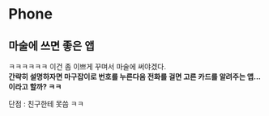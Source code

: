 # Phone

## 마술에 쓰면 좋은 앱
    
ㅋㅋㅋㅋㅋㅋ 이건 좀 이쁘게 꾸며서 마술에 써야겠다.    
**간략히 설명하자면 마구잡이로 번호를 누른다음 전화를 걸면 고른 카드를 알려주는 앱...이라고 할까? ㅋㅋ**    
    
    
단점 : 친구한테 못씀 ㅋㅋ
